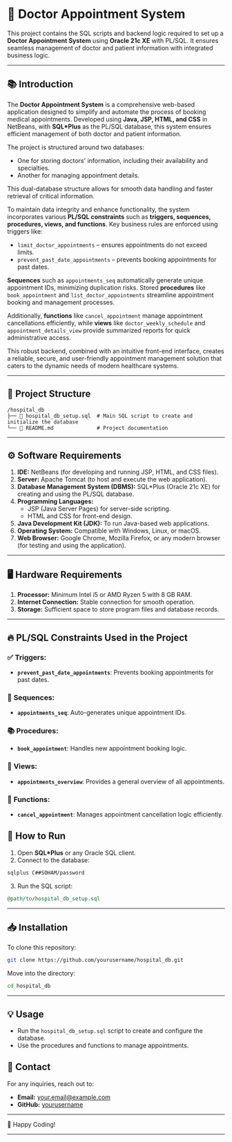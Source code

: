 

# 🏥 **Doctor Appointment System**

This project contains the SQL scripts and backend logic required to set up a **Doctor Appointment System** using **Oracle 21c XE** with PL/SQL. It ensures seamless management of doctor and patient information with integrated business logic.

---

## 📚 **Introduction**

The **Doctor Appointment System** is a comprehensive web-based application designed to simplify and automate the process of booking medical appointments. Developed using **Java, JSP, HTML, and CSS** in NetBeans, with **SQL*Plus** as the PL/SQL database, this system ensures efficient management of both doctor and patient information.

The project is structured around two databases:
- One for storing doctors' information, including their availability and specialties.
- Another for managing appointment details.

This dual-database structure allows for smooth data handling and faster retrieval of critical information.

To maintain data integrity and enhance functionality, the system incorporates various **PL/SQL constraints** such as **triggers, sequences, procedures, views, and functions**. Key business rules are enforced using triggers like:
- `limit_doctor_appointments` – ensures appointments do not exceed limits.
- `prevent_past_date_appointments` – prevents booking appointments for past dates.

**Sequences** such as `appointments_seq` automatically generate unique appointment IDs, minimizing duplication risks. Stored **procedures** like `book_appointment` and `list_doctor_appointments` streamline appointment booking and management processes.

Additionally, **functions** like `cancel_appointment` manage appointment cancellations efficiently, while **views** like `doctor_weekly_schedule` and `appointment_details_view` provide summarized reports for quick administrative access.

This robust backend, combined with an intuitive front-end interface, creates a reliable, secure, and user-friendly appointment management solution that caters to the dynamic needs of modern healthcare systems.

---

## 📂 **Project Structure**
```
/hospital_db
├── 📄 hospital_db_setup.sql  # Main SQL script to create and initialize the database
└── 📄 README.md              # Project documentation
```

---

## ⚙️ **Software Requirements**

1. **IDE:** NetBeans (for developing and running JSP, HTML, and CSS files).  
2. **Server:** Apache Tomcat (to host and execute the web application).  
3. **Database Management System (DBMS):** SQL*Plus (Oracle 21c XE) for creating and using the PL/SQL database.  
4. **Programming Languages:**  
   - JSP (Java Server Pages) for server-side scripting.  
   - HTML and CSS for front-end design.  
5. **Java Development Kit (JDK):** To run Java-based web applications.  
6. **Operating System:** Compatible with Windows, Linux, or macOS.  
7. **Web Browser:** Google Chrome, Mozilla Firefox, or any modern browser (for testing and using the application).  

---

## 🖥️ **Hardware Requirements**

1. **Processor:** Minimum Intel i5 or AMD Ryzen 5 with 8 GB RAM.  
2. **Internet Connection:** Stable connection for smooth operation.  
3. **Storage:** Sufficient space to store program files and database records.  

---

## 🔥 **PL/SQL Constraints Used in the Project**

### ✅ **Triggers:**
- **`prevent_past_date_appointments`**: Prevents booking appointments for past dates.

### 🔄 **Sequences:**
- **`appointments_seq`**: Auto-generates unique appointment IDs.

### 📚 **Procedures:**
- **`book_appointment`**: Handles new appointment booking logic.

### 👀 **Views:**
- **`appointments_overview`**: Provides a general overview of all appointments.

### 📝 **Functions:**
- **`cancel_appointment`**: Manages appointment cancellation logic efficiently.


## 🚀 **How to Run**

1. Open **SQL*Plus** or any Oracle SQL client.  
2. Connect to the database:
```bash
sqlplus C##SOHAM/password
```
3. Run the SQL script:
```sql
@path/to/hospital_db_setup.sql
```

---

## 📥 **Installation**

To clone this repository:
```bash
git clone https://github.com/yourusername/hospital_db.git
```
Move into the directory:
```bash
cd hospital_db
```

---

## 💡 **Usage**
- Run the `hospital_db_setup.sql` script to create and configure the database.
- Use the procedures and functions to manage appointments.



## 📧 **Contact**
For any inquiries, reach out to:
- **Email:** your.email@example.com
- **GitHub:** [yourusername](https://github.com/yourusername)

---

🎉 Happy Coding!

---
